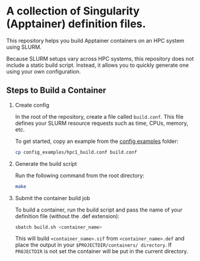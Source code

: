 # A collection of Singularity (Apptainer) definition files.

This repository helps you build Apptainer containers on an HPC system using SLURM.

Because SLURM setups vary across HPC systems, this repository does not include a static build script.
Instead, it allows you to quickly generate one using your own configuration.

## Steps to Build a Container

1. Create config

    In the root of the repository, create a file called `build.conf`.
    This file defines your SLURM resource requests such as time, CPUs, memory, etc.

    To get started, copy an example from the [config examples](config_examples/) folder:

    ```bash
    cp config_examples/hpc1_build.conf build.conf
    ```

2. Generate the build script

    Run the following command from the root directory:

    ```bash
    make
    ```

3. Submit the container build job

    To build a container, run the build script and pass the name of your definition file (without the .def extension):

    ```bash
    sbatch build.sh <container_name>
    ```

    This will build `<container_name>.sif` from `<container_name>.def` and place the output in your `$PROJECTDIR/containers/ directory`. If `PROJECTDIR` is not set the container will be put in the current directory.

